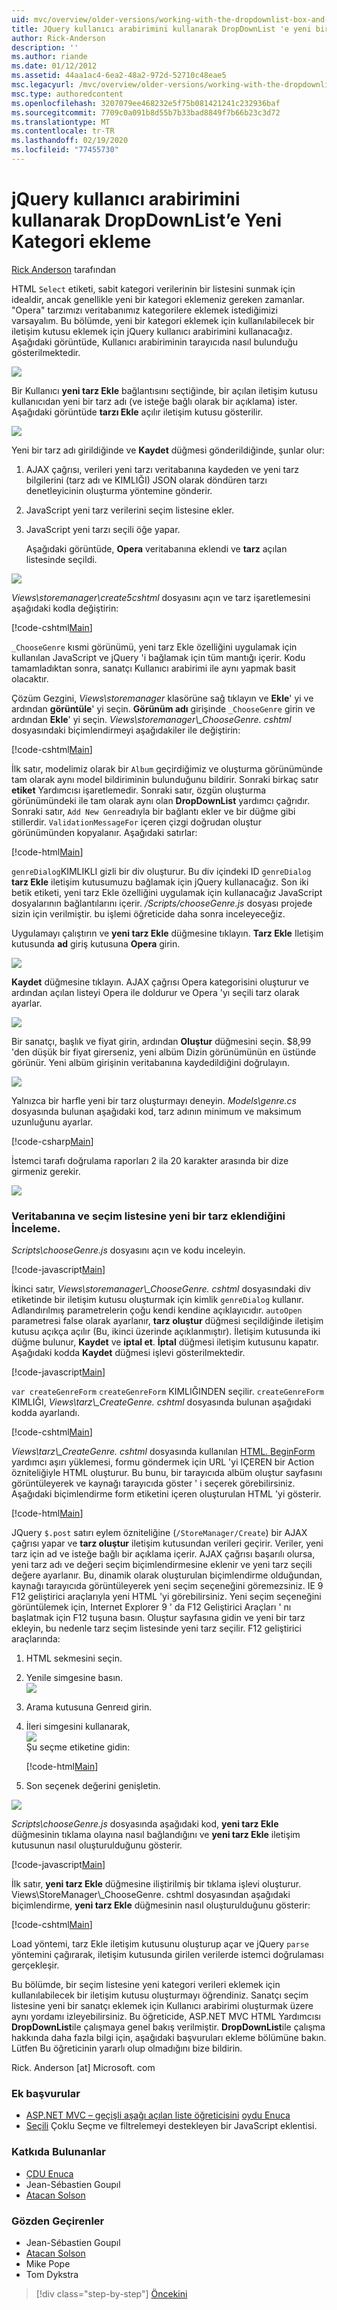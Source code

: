 ```yaml
---
uid: mvc/overview/older-versions/working-with-the-dropdownlist-box-and-jquery/adding-a-new-category-to-the-dropdownlist-using-jquery-ui
title: JQuery kullanıcı arabirimini kullanarak DropDownList 'e yeni bir kategori ekleme | Microsoft Docs
author: Rick-Anderson
description: ''
ms.author: riande
ms.date: 01/12/2012
ms.assetid: 44aa1ac4-6ea2-48a2-972d-52710c48eae5
msc.legacyurl: /mvc/overview/older-versions/working-with-the-dropdownlist-box-and-jquery/adding-a-new-category-to-the-dropdownlist-using-jquery-ui
msc.type: authoredcontent
ms.openlocfilehash: 3207079ee468232e5f75b081421241c232936baf
ms.sourcegitcommit: 7709c0a091b8d55b7b33bad8849f7b66b23c3d72
ms.translationtype: MT
ms.contentlocale: tr-TR
ms.lasthandoff: 02/19/2020
ms.locfileid: "77455730"
---
```

# <a name="adding-a-new-category-to-the-dropdownlist-using-jquery-ui"></a>jQuery kullanıcı arabirimini kullanarak DropDownList’e Yeni Kategori ekleme

[Rick Anderson](https://twitter.com/RickAndMSFT) tarafından

HTML `Select` etiketi, sabit kategori verilerinin bir listesini sunmak için idealdir, ancak genellikle yeni bir kategori eklemeniz gereken zamanlar. "Opera" tarzımızı veritabanımız kategorilere eklemek istediğimizi varsayalım. Bu bölümde, yeni bir kategori eklemek için kullanılabilecek bir iletişim kutusu eklemek için jQuery kullanıcı arabirimini kullanacağız. Aşağıdaki görüntüde, Kullanıcı arabiriminin tarayıcıda nasıl bulunduğu gösterilmektedir.

![](adding-a-new-category-to-the-dropdownlist-using-jquery-ui/_static/image1.png)

Bir Kullanıcı **yeni tarz Ekle** bağlantısını seçtiğinde, bir açılan iletişim kutusu kullanıcıdan yeni bir tarz adı (ve isteğe bağlı olarak bir açıklama) ister. Aşağıdaki görüntüde **tarzı Ekle** açılır iletişim kutusu gösterilir.

![](adding-a-new-category-to-the-dropdownlist-using-jquery-ui/_static/image2.png)

Yeni bir tarz adı girildiğinde ve **Kaydet** düğmesi gönderildiğinde, şunlar olur:

1. AJAX çağrısı, verileri yeni tarzı veritabanına kaydeden ve yeni tarz bilgilerini (tarz adı ve KIMLIĞI) JSON olarak döndüren tarzı denetleyicinin oluşturma yöntemine gönderir.
2. JavaScript yeni tarz verilerini seçim listesine ekler.
3. JavaScript yeni tarzı seçili öğe yapar.

   Aşağıdaki görüntüde, **Opera** veritabanına eklendi ve **tarz** açılan listesinde seçildi. 

![](adding-a-new-category-to-the-dropdownlist-using-jquery-ui/_static/image3.png)

*Views\storemanager\create5cshtml* dosyasını açın ve tarz işaretlemesini aşağıdaki kodla değiştirin:

[!code-cshtml[Main](adding-a-new-category-to-the-dropdownlist-using-jquery-ui/samples/sample1.cshtml)]

`_ChooseGenre` kısmi görünümü, yeni tarz Ekle özelliğini uygulamak için kullanılan JavaScript ve jQuery 'i bağlamak için tüm mantığı içerir. Kodu tamamladıktan sonra, sanatçı Kullanıcı arabirimi ile aynı yapmak basit olacaktır.

Çözüm Gezgini, *Views\storemanager* klasörüne sağ tıklayın ve **Ekle**' yi ve ardından **görüntüle**' yi seçin. **Görünüm adı** girişinde `_ChooseGenre` girin ve ardından **Ekle**' yi seçin. *Views\storemanager\\_ChooseGenre. cshtml* dosyasındaki biçimlendirmeyi aşağıdakiler ile değiştirin:

[!code-cshtml[Main](adding-a-new-category-to-the-dropdownlist-using-jquery-ui/samples/sample2.cshtml)]

İlk satır, modelimiz olarak bir `Album` geçirdiğimiz ve oluşturma görünümünde tam olarak aynı model bildiriminin bulunduğunu bildirir. Sonraki birkaç satır **etiket** Yardımcısı işaretlemedir. Sonraki satır, özgün oluşturma görünümündeki ile tam olarak aynı olan **DropDownList** yardımcı çağrıdır. Sonraki satır, `Add New Genre`adıyla bir bağlantı ekler ve bir düğme gibi stillerdir. `ValidationMessageFor` içeren çizgi doğrudan oluştur görünümünden kopyalanır. Aşağıdaki satırlar:

[!code-html[Main](adding-a-new-category-to-the-dropdownlist-using-jquery-ui/samples/sample3.html)]

`genreDialog`KIMLIKLI gizli bir div oluşturur. Bu div içindeki ID `genreDialog` **tarz Ekle** iletişim kutusumuzu bağlamak için jQuery kullanacağız. Son iki betik etiketi, yeni tarz Ekle özelliğini uygulamak için kullanacağız JavaScript dosyalarının bağlantılarını içerir. */Scripts/chooseGenre.js* dosyası projede sizin için verilmiştir. bu işlemi öğreticide daha sonra inceleyeceğiz.

Uygulamayı çalıştırın ve **yeni tarz Ekle** düğmesine tıklayın. **Tarz Ekle** Iletişim kutusunda **ad** giriş kutusuna **Opera** girin.

![](adding-a-new-category-to-the-dropdownlist-using-jquery-ui/_static/image4.png)

**Kaydet** düğmesine tıklayın. AJAX çağrısı Opera kategorisini oluşturur ve ardından açılan listeyi Opera ile doldurur ve Opera 'yı seçili tarz olarak ayarlar.

![](adding-a-new-category-to-the-dropdownlist-using-jquery-ui/_static/image5.png)

Bir sanatçı, başlık ve fiyat girin, ardından **Oluştur** düğmesini seçin. $8,99 'den düşük bir fiyat girerseniz, yeni albüm Dizin görünümünün en üstünde görünür. Yeni albüm girişinin veritabanına kaydedildiğini doğrulayın.

![](adding-a-new-category-to-the-dropdownlist-using-jquery-ui/_static/image6.png)

Yalnızca bir harfle yeni bir tarz oluşturmayı deneyin. *Models\genre.cs* dosyasında bulunan aşağıdaki kod, tarz adının minimum ve maksimum uzunluğunu ayarlar.

[!code-csharp[Main](adding-a-new-category-to-the-dropdownlist-using-jquery-ui/samples/sample4.cs)]

İstemci tarafı doğrulama raporları 2 ila 20 karakter arasında bir dize girmeniz gerekir.

![](adding-a-new-category-to-the-dropdownlist-using-jquery-ui/_static/image7.png)

### <a name="examining-how-a-new-genre-is-added-to-the-database-and-the-select-list"></a>Veritabanına ve seçim listesine yeni bir tarz eklendiğini İnceleme.

*Scripts\chooseGenre.js* dosyasını açın ve kodu inceleyin.

[!code-javascript[Main](adding-a-new-category-to-the-dropdownlist-using-jquery-ui/samples/sample5.js)]

İkinci satır, *Views\storemanager\\_ChooseGenre. cshtml* dosyasındaki div etiketinde bir iletişim kutusu oluşturmak için kimlik `genreDialog` kullanır. Adlandırılmış parametrelerin çoğu kendi kendine açıklayıcıdır. `autoOpen` parametresi false olarak ayarlanır, **tarz oluştur** düğmesi seçildiğinde iletişim kutusu açıkça açılır (Bu, ikinci üzerinde açıklanmıştır). İletişim kutusunda iki düğme bulunur, **Kaydet** ve **iptal et**. **İptal** düğmesi iletişim kutusunu kapatır. Aşağıdaki kodda **Kaydet** düğmesi işlevi gösterilmektedir.

[!code-javascript[Main](adding-a-new-category-to-the-dropdownlist-using-jquery-ui/samples/sample6.js)]

`var createGenreForm` `createGenreForm` KIMLIĞINDEN seçilir. `createGenreForm` KIMLIĞI, *Views\tarz\\_CreateGenre. cshtml* dosyasında bulunan aşağıdaki kodda ayarlandı.

[!code-cshtml[Main](adding-a-new-category-to-the-dropdownlist-using-jquery-ui/samples/sample7.cshtml)]

*Views\tarz\\_CreateGenre. cshtml* dosyasında kullanılan [HTML. BeginForm](https://msdn.microsoft.com/library/dd492714.aspx) yardımcı aşırı yüklemesi, formu göndermek için URL 'yi IÇEREN bir Action özniteliğiyle HTML oluşturur. Bu bunu, bir tarayıcıda albüm oluştur sayfasını görüntüleyerek ve kaynağı tarayıcıda göster ' i seçerek görebilirsiniz. Aşağıdaki biçimlendirme form etiketini içeren oluşturulan HTML 'yi gösterir.

[!code-html[Main](adding-a-new-category-to-the-dropdownlist-using-jquery-ui/samples/sample8.html)]

JQuery `$.post` satırı eylem özniteliğine (`/StoreManager/Create`) bir AJAX çağrısı yapar ve **tarz oluştur** iletişim kutusundan verileri geçirir. Veriler, yeni tarz için ad ve isteğe bağlı bir açıklama içerir. AJAX çağrısı başarılı olursa, yeni tarz adı ve değeri seçim biçimlendirmesine eklenir ve yeni tarz seçili değere ayarlanır. Bu, dinamik olarak oluşturulan biçimlendirme olduğundan, kaynağı tarayıcıda görüntüleyerek yeni seçim seçeneğini göremezsiniz. IE 9 F12 geliştirici araçlarıyla yeni HTML 'yi görebilirsiniz. Yeni seçim seçeneğini görüntülemek için, Internet Explorer 9 ' da F12 Geliştirici Araçları ' nı başlatmak için F12 tuşuna basın. Oluştur sayfasına gidin ve yeni bir tarz ekleyin, bu nedenle tarz seçim listesinde yeni tarz seçilir. F12 geliştirici araçlarında:

1. HTML sekmesini seçin.
2. Yenile simgesine basın.  
    ![](adding-a-new-category-to-the-dropdownlist-using-jquery-ui/_static/image8.png)
3. Arama kutusuna Genreıd girin.
4. İleri simgesini kullanarak,   
    ![](adding-a-new-category-to-the-dropdownlist-using-jquery-ui/_static/image9.png)  
   Şu seçme etiketine gidin:

    [!code-html[Main](adding-a-new-category-to-the-dropdownlist-using-jquery-ui/samples/sample9.html)]
5. Son seçenek değerini genişletin.

![](adding-a-new-category-to-the-dropdownlist-using-jquery-ui/_static/image10.png)

*Scripts\chooseGenre.js* dosyasında aşağıdaki kod, **yeni tarz Ekle** düğmesinin tıklama olayına nasıl bağlandığını ve **yeni tarz Ekle** iletişim kutusunun nasıl oluşturulduğunu gösterir.

[!code-javascript[Main](adding-a-new-category-to-the-dropdownlist-using-jquery-ui/samples/sample10.js)]

İlk satır, **yeni tarz Ekle** düğmesine iliştirilmiş bir tıklama işlevi oluşturur. Views\StoreManager\\_ChooseGenre. cshtml dosyasından aşağıdaki biçimlendirme, **yeni tarz Ekle** düğmesinin nasıl oluşturulduğunu gösterir:

[!code-cshtml[Main](adding-a-new-category-to-the-dropdownlist-using-jquery-ui/samples/sample11.cshtml)]

Load yöntemi, tarz Ekle iletişim kutusunu oluşturup açar ve jQuery `parse` yöntemini çağırarak, iletişim kutusunda girilen verilerde istemci doğrulaması gerçekleşir.

Bu bölümde, bir seçim listesine yeni kategori verileri eklemek için kullanılabilecek bir iletişim kutusu oluşturmayı öğrendiniz. Sanatçı seçim listesine yeni bir sanatçı eklemek için Kullanıcı arabirimi oluşturmak üzere aynı yordamı izleyebilirsiniz. Bu öğreticide, ASP.NET MVC HTML Yardımcısı **DropDownList**ile çalışmaya genel bakış verilmiştir. **DropDownList**ile çalışma hakkında daha fazla bilgi için, aşağıdaki başvuruları ekleme bölümüne bakın. Lütfen Bu öğreticinin yararlı olup olmadığını bize bildirin.

Rick. Anderson [at] Microsoft. com

### <a name="additional-references"></a>Ek başvurular

- [ASP.NET MVC – geçişli aşağı açılan liste öğreticisini](https://weblogs.asp.net/raduenuca/archive/2011/03/06/asp-net-mvc-cascading-dropdown-lists-tutorial-part-1-defining-the-problem-and-the-context.aspx) [oydu Enuca](https://weblogs.asp.net/raduenuca/default.aspx)
- [Seçili](https://harvesthq.github.com/chosen/) Çoklu Seçme ve filtrelemeyi destekleyen bir JavaScript eklentisi.

### <a name="contributors"></a>Katkıda Bulunanlar

- [ÇDU Enuca](https://weblogs.asp.net/raduenuca/default.aspx)
- Jean-Sébastien Goupıl
- [Atacan Solson](http://bradwilson.typepad.com/)

### <a name="reviewers"></a>Gözden Geçirenler

- Jean-Sébastien Goupıl
- [Atacan Solson](http://bradwilson.typepad.com/)
- Mike Pope
- Tom Dykstra

> [!div class="step-by-step"]
> [Öncekini](examining-how-aspnet-mvc-scaffolds-the-dropdownlist-helper.md)
